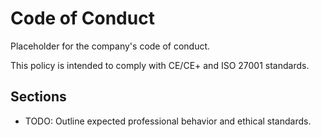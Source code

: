 # Code of Conduct

Placeholder for the company's code of conduct.

This policy is intended to comply with CE/CE+ and ISO 27001 standards.

## Sections
- TODO: Outline expected professional behavior and ethical standards.
